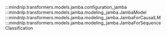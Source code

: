 :::mindnlp.transformers.models.jamba.configuration_jamba
:::mindnlp.transformers.models.jamba.modeling_jamba.JambaModel
:::mindnlp.transformers.models.jamba.modeling_jamba.JambaForCausalLM
:::mindnlp.transformers.models.jamba.modeling_jamba.JambaForSequenceClassification